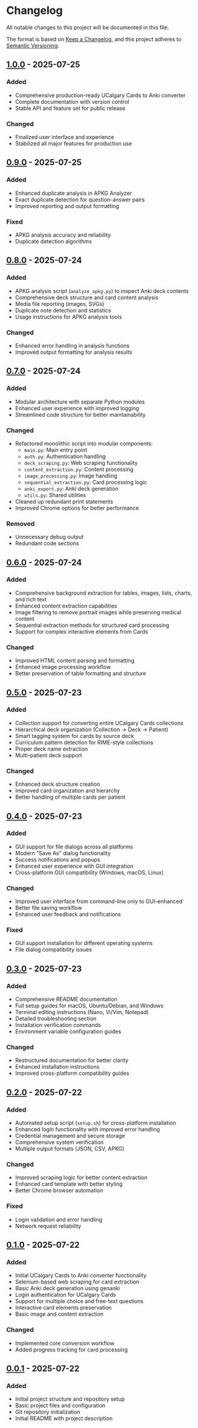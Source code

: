 # Changelog

All notable changes to this project will be documented in this file.

The format is based on [Keep a Changelog](https://keepachangelog.com/en/1.0.0/),
and this project adheres to [Semantic Versioning](https://semver.org/spec/v2.0.0.html).

## [1.0.0] - 2025-07-25

### Added
- Comprehensive production-ready UCalgary Cards to Anki converter
- Complete documentation with version control
- Stable API and feature set for public release

### Changed
- Finalized user interface and experience
- Stabilized all major features for production use

## [0.9.0] - 2025-07-25

### Added
- Enhanced duplicate analysis in APKG Analyzer
- Exact duplicate detection for question-answer pairs
- Improved reporting and output formatting

### Fixed
- APKG analysis accuracy and reliability
- Duplicate detection algorithms

## [0.8.0] - 2025-07-24

### Added
- APKG analysis script (`analyze_apkg.py`) to inspect Anki deck contents
- Comprehensive deck structure and card content analysis
- Media file reporting (images, SVGs)
- Duplicate note detection and statistics
- Usage instructions for APKG analysis tools

### Changed
- Enhanced error handling in analysis functions
- Improved output formatting for analysis results

## [0.7.0] - 2025-07-24

### Added
- Modular architecture with separate Python modules
- Enhanced user experience with improved logging
- Streamlined code structure for better maintainability

### Changed
- Refactored monolithic script into modular components:
  - `main.py`: Main entry point
  - `auth.py`: Authentication handling
  - `deck_scraping.py`: Web scraping functionality
  - `content_extraction.py`: Content processing
  - `image_processing.py`: Image handling
  - `sequential_extraction.py`: Card processing logic
  - `anki_export.py`: Anki deck generation
  - `utils.py`: Shared utilities
- Cleaned up redundant print statements
- Improved Chrome options for better performance

### Removed
- Unnecessary debug output
- Redundant code sections

## [0.6.0] - 2025-07-24

### Added
- Comprehensive background extraction for tables, images, lists, charts, and rich text
- Enhanced content extraction capabilities
- Image filtering to remove portrait images while preserving medical content
- Sequential extraction methods for structured card processing
- Support for complex interactive elements from Cards

### Changed
- Improved HTML content parsing and formatting
- Enhanced image processing workflow
- Better preservation of table formatting and structure

## [0.5.0] - 2025-07-23

### Added
- Collection support for converting entire UCalgary Cards collections
- Hierarchical deck organization (Collection → Deck → Patient)
- Smart tagging system for cards by source deck
- Curriculum pattern detection for RIME-style collections
- Proper deck name extraction
- Multi-patient deck support

### Changed
- Enhanced deck structure creation
- Improved card organization and hierarchy
- Better handling of multiple cards per patient

## [0.4.0] - 2025-07-23

### Added
- GUI support for file dialogs across all platforms
- Modern "Save As" dialog functionality
- Success notifications and popups
- Enhanced user experience with GUI integration
- Cross-platform GUI compatibility (Windows, macOS, Linux)

### Changed
- Improved user interface from command-line only to GUI-enhanced
- Better file saving workflow
- Enhanced user feedback and notifications

### Fixed
- GUI support installation for different operating systems
- File dialog compatibility issues

## [0.3.0] - 2025-07-23

### Added
- Comprehensive README documentation
- Full setup guides for macOS, Ubuntu/Debian, and Windows
- Terminal editing instructions (Nano, Vi/Vim, Notepad)
- Detailed troubleshooting section
- Installation verification commands
- Environment variable configuration guides

### Changed
- Restructured documentation for better clarity
- Enhanced installation instructions
- Improved cross-platform compatibility guides

## [0.2.0] - 2025-07-22

### Added
- Automated setup script (`setup.sh`) for cross-platform installation
- Enhanced login functionality with improved error handling
- Credential management and secure storage
- Comprehensive system verification
- Multiple output formats (JSON, CSV, APKG)

### Changed
- Improved scraping logic for better content extraction
- Enhanced card template with better styling
- Better Chrome browser automation

### Fixed
- Login validation and error handling
- Network request reliability

## [0.1.0] - 2025-07-22

### Added
- Initial UCalgary Cards to Anki converter functionality
- Selenium-based web scraping for card extraction
- Basic Anki deck generation using genanki
- Login authentication for UCalgary Cards
- Support for multiple choice and free-text questions
- Interactive card elements preservation
- Basic image and content extraction

### Changed
- Implemented core conversion workflow
- Added progress tracking for card processing

## [0.0.1] - 2025-07-22

### Added
- Initial project structure and repository setup
- Basic project files and configuration
- Git repository initialization
- Initial README with project description

[1.0.0]: https://github.com/ammargrowme/anki_converter/compare/v0.9.0...v1.0.0
[0.9.0]: https://github.com/ammargrowme/anki_converter/compare/v0.8.0...v0.9.0
[0.8.0]: https://github.com/ammargrowme/anki_converter/compare/v0.7.0...v0.8.0
[0.7.0]: https://github.com/ammargrowme/anki_converter/compare/v0.6.0...v0.7.0
[0.6.0]: https://github.com/ammargrowme/anki_converter/compare/v0.5.0...v0.6.0
[0.5.0]: https://github.com/ammargrowme/anki_converter/compare/v0.4.0...v0.5.0
[0.4.0]: https://github.com/ammargrowme/anki_converter/compare/v0.3.0...v0.4.0
[0.3.0]: https://github.com/ammargrowme/anki_converter/compare/v0.2.0...v0.3.0
[0.2.0]: https://github.com/ammargrowme/anki_converter/compare/v0.1.0...v0.2.0
[0.1.0]: https://github.com/ammargrowme/anki_converter/compare/v0.0.1...v0.1.0
[0.0.1]: https://github.com/ammargrowme/anki_converter/releases/tag/v0.0.1